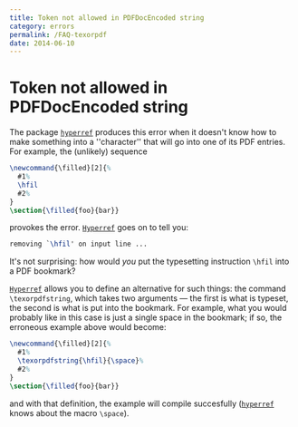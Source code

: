 ```yaml
---
title: Token not allowed in PDFDocEncoded string
category: errors
permalink: /FAQ-texorpdf
date: 2014-06-10
---
```


# Token not allowed in PDFDocEncoded string

The package [`hyperref`](https://ctan.org/pkg/hyperref) produces this error when it doesn't
know how to make something into a ''character'' that will go into one
of its PDF entries.  For example, the (unlikely) sequence
<!-- {% raw %} -->
```latex
\newcommand{\filled}[2]{%
  #1%
  \hfil
  #2%
}
\section{\filled{foo}{bar}}
```
<!-- {% endraw %} -->
provokes the error.  [`Hyperref`](https://ctan.org/pkg/Hyperref) goes on to tell you:
```latex
removing `\hfil' on input line ...
```
It's not surprising: how would _you_ put the
typesetting instruction `\hfil` into a PDF bookmark?

[`Hyperref`](https://ctan.org/pkg/Hyperref) allows you to define an alternative for such
things: the command `\texorpdfstring`, which takes two
arguments&nbsp;&mdash; the first is what is typeset, the second is what is put
into the bookmark.  For example, what you would probably like in this
case is just a single space in the bookmark; if so, the erroneous
example above would become:
<!-- {% raw %} -->
```latex
\newcommand{\filled}[2]{%
  #1%
  \texorpdfstring{\hfil}{\space}%
  #2%
}
\section{\filled{foo}{bar}}
```
<!-- {% endraw %} -->
and with that definition, the example will compile succesfully
([`hyperref`](https://ctan.org/pkg/hyperref) knows about the macro `\space`).

